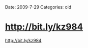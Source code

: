 Date: 2009-7-29
Categories: old

# http://bit.ly/kz984

<a href="http://bit.ly/kz984" rel="nofollow">http://bit.ly/kz984</a>
